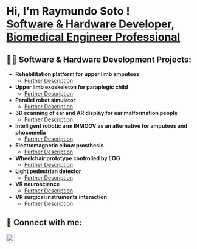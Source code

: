 <h1>Hi, I'm Raymundo Soto ! <br/><a href="https://github.com/joshmadakor1">Software & Hardware Developer</a>, <a href="https://www.linkedin.com/in/raymundo-de-jesus-soto-ortiz"> Biomedical Engineer Professional</a>

<h2>👨‍💻 Software & Hardware Development Projects:</h2>

- <b>Rehabilitation platform for upper limb amputees</b>
  - [Further Description](https://github.com/RaySotOz/RehabilitationPlatform)
- <b>Upper limb exoskeleton for paraplegic child</b>
  - [Further Description](https://github.com/RaySotOz/Exoskeleton)
- <b>Parallel robot simulator</b>
  - [Further Description](https://github.com/RaySotOz/ParallelRobot)
- <b>3D scanning of ear and AR display for ear malformation people</b>
  - [Further Description](https://github.com/RaySotOz/EarMalformation)
- <b>Intelligent robotic arm INMOOV as an alternative for amputees and phocomelia</b>
  - [Further Description](https://github.com/RaySotOz/InMoovTH)
- <b>Electromagnetic elbow prosthesis</b>
  - [Further Description](https://github.com/RaySotOz/EletromagneticElbow)
- <b>Wheelchair prototype controlled by EOG</b>
  - [Further Description](https://github.com/RaySotOz/Wheelchair)
- <b>Light pedestrian detector</b>
  - [Further Description](https://github.com/RaySotOz/Pedestriandetector)
- <b>VR neuroscience</b>
  - [Further Description](https://github.com/RaySotOz/VRNeuroscience/)
- <b>VR surgical instruments interaction</b>
  - [Further Description](https://github.com/RaySotOz/Pedestriandetector)
    
<h2> 🤳 Connect with me:</h2>

[<img align="left" alt="JoshMadakor | LinkedIn" width="22px" src="https://cdn.jsdelivr.net/npm/simple-icons@v3/icons/linkedin.svg" />][linkedin]

[linkedin]: https://linkedin.com/in/raymundo-de-jesus-soto-ortiz

<!--
**joshmadakor1/joshmadakor1** is a ✨ _special_ ✨ repository because its `README.md` (this file) appears on your GitHub profile.

Here are some ideas to get you started:

- 🔭 I’m currently working on ...
- 🌱 I’m currently learning ...
- 👯 I’m looking to collaborate on ...
- 🤔 I’m looking for help with ...
- 💬 Ask me about ...
- 📫 How to reach me: ...
- 😄 Pronouns: ...
- ⚡ Fun fact: ...
-->
